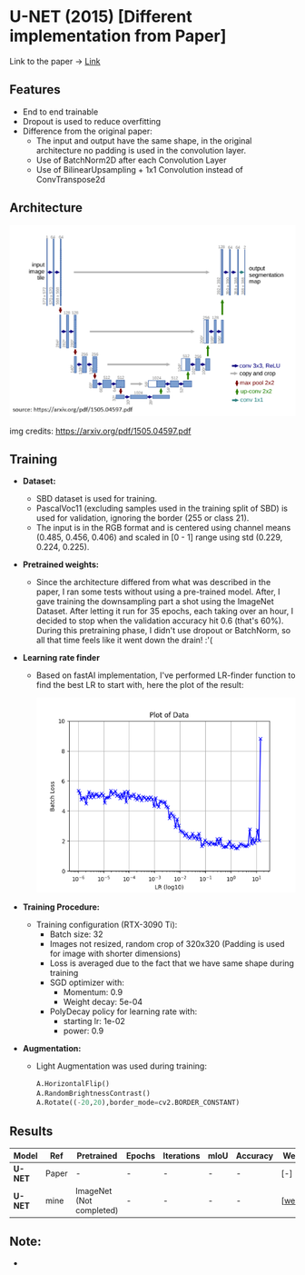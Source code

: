 # U-NET (2015) [Different implementation from Paper]

Link to the paper -> [Link](https://arxiv.org/pdf/1505.04597.pdf) 

## Features

- End to end trainable
- Dropout is used to reduce overfitting
- Difference from the original paper:
    - The input and output have the same shape, in the original architecture no padding is used in the convolution layer.
    - Use of BatchNorm2D after each Convolution Layer
    - Use of BilinearUpsampling + 1x1 Convolution instead of ConvTranspose2d

## Architecture

![Alt text](image.png)

img credits: https://arxiv.org/pdf/1505.04597.pdf

## Training

- **Dataset:**
    - SBD dataset is used for training.
    - PascalVoc11 (excluding samples used in the training split of SBD) is used for validation, ignoring the border (255 or class 21).
    - The input is in the RGB format and is centered using channel means (0.485, 0.456, 0.406) and scaled in [0 - 1] range using std (0.229, 0.224, 0.225).

- **Pretrained weights:**
    - Since the architecture differed from what was described in the paper, I ran some tests without using a pre-trained model. 
    After, I gave training the downsampling part a shot using the ImageNet Dataset. After letting it run for 35 epochs, each taking over an hour, I decided to stop when the validation accuracy hit 0.6 (that's 60%). During this pretraining phase, I didn't use dropout or BatchNorm, so all that time feels like it went down the drain! :'(

- **Learning rate finder**
    - Based on fastAI implementation, I've performed LR-finder function to find the best LR to start with, here the plot of the result:

        ![Alt text](LRFinder.png)

- **Training Procedure:**
    - Training configuration (RTX-3090 Ti):
        - Batch size: 32
        - Images not resized, random crop of 320x320 (Padding is used for image with shorter dimensions) 
        - Loss is averaged due to the fact that we have same shape during training
        - SGD optimizer with:
            - Momentum: 0.9 
            - Weight decay: 5e-04
        - PolyDecay policy for learning rate with:
            - starting lr: 1e-02
            - power: 0.9

- **Augmentation:**
    - Light Augmentation was used during training:
        ```python
        A.HorizontalFlip()
        A.RandomBrightnessContrast()
        A.Rotate((-20,20),border_mode=cv2.BORDER_CONSTANT)
        ```
         
## Results

|**Model**|**Ref**|**Pretrained**|**Epochs**|**Iterations**|**mIoU**|**Accuracy**|**Weights**|
|---|---|---|---|---|---|---|---|
|**U-NET**| Paper | - | - | - | - | - | [-]|
|**U-NET**| mine | ImageNet (Not completed) | - | - | - | - |[[weights]()]|

## Note:
- 
